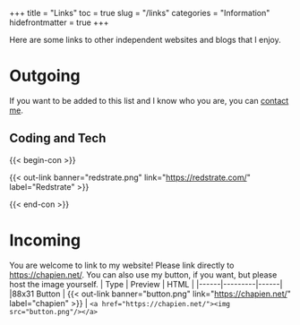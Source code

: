 +++
title = "Links"
toc = true
slug = "/links"
categories = "Information"
hidefrontmatter = true
+++

Here are some links to other independent websites and blogs that I enjoy. 

# Outgoing
If you want to be added to this list and I know who you are, you can [contact me](/contact).

## Coding and Tech
{{< begin-con >}}

{{< out-link banner="redstrate.png" link="https://redstrate.com/" label="Redstrate" >}}

{{< end-con >}}

# Incoming
You are welcome to link to my website! Please link directly to https://chapien.net/. You can also use my button, if you want, but please host the image yourself.
| Type | Preview | HTML |
|------|---------|------|
|88x31 Button | {{< out-link banner="button.png" link="https://chapien.net/" label="chapien" >}} | ```<a href="https://chapien.net/"><img src="button.png"/></a>```